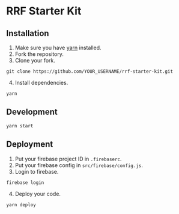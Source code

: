 # RRF Starter Kit

## Installation

1. Make sure you have [yarn](https://yarnpkg.com/en/docs/install) installed.
2. Fork the repository.
3. Clone your fork.
```
git clone https://github.com/YOUR_USERNAME/rrf-starter-kit.git
```
4. Install dependencies.
```
yarn
```

## Development

```
yarn start
```

## Deployment

1. Put your firebase project ID in `.firebaserc`.
2. Put your firebase config in `src/firebase/config.js`.
3. Login to firebase.
```
firebase login
```
4. Deploy your code.
```
yarn deploy
```
